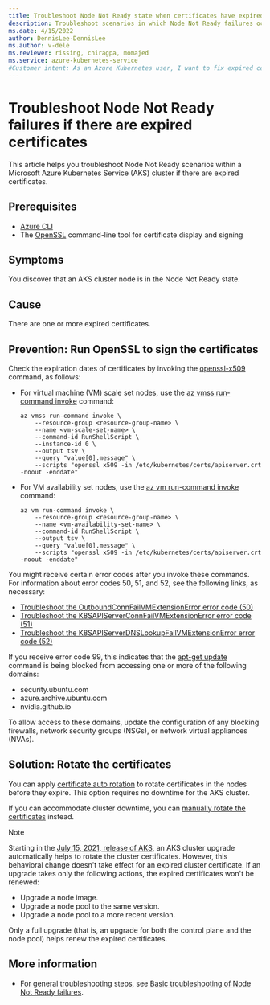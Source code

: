 ```yaml
---
title: Troubleshoot Node Not Ready state when certificates have expired
description: Troubleshoot scenarios in which Node Not Ready failures occur in an Azure Kubernetes Service (AKS) cluster node if there are expired certificates.
ms.date: 4/15/2022
author: DennisLee-DennisLee
ms.author: v-dele
ms.reviewer: rissing, chiragpa, momajed
ms.service: azure-kubernetes-service
#Customer intent: As an Azure Kubernetes user, I want to fix expired certificates so that they don't cause Node Not Ready failures within an Azure Kubernetes Service (AKS) cluster.
---
```

# Troubleshoot Node Not Ready failures if there are expired certificates

This article helps you troubleshoot Node Not Ready scenarios within a Microsoft Azure Kubernetes Service (AKS) cluster if there are expired certificates.

## Prerequisites

- [Azure CLI](/cli/azure/install-azure-cli)
- The [OpenSSL](https://www.openssl.org/source/) command-line tool for certificate display and signing

## Symptoms

You discover that an AKS cluster node is in the Node Not Ready state.

## Cause

There are one or more expired certificates.

## Prevention: Run OpenSSL to sign the certificates

Check the expiration dates of certificates by invoking the [openssl-x509](https://www.openssl.org/docs/man3.0/man1/openssl-x509.html) command, as follows:

- For virtual machine (VM) scale set nodes, use the [az vmss run-command invoke](/cli/azure/vmss/run-command#az-vmss-run-command-invoke) command:

  ```azurecli
  az vmss run-command invoke \
      --resource-group <resource-group-name> \
      --name <vm-scale-set-name> \
      --command-id RunShellScript \
      --instance-id 0 \
      --output tsv \
      --query "value[0].message" \
      --scripts "openssl x509 -in /etc/kubernetes/certs/apiserver.crt -noout -enddate"
  ```

- For VM availability set nodes, use the [az vm run-command invoke](/cli/azure/vm/run-command#az-vm-run-command-invoke) command:

  ```azurecli
  az vm run-command invoke \
      --resource-group <resource-group-name> \
      --name <vm-availability-set-name> \
      --command-id RunShellScript \
      --output tsv \
      --query "value[0].message" \
      --scripts "openssl x509 -in /etc/kubernetes/certs/apiserver.crt -noout -enddate"
  ```

You might receive certain error codes after you invoke these commands. For information about error codes 50, 51, and 52, see the following links, as necessary:

- [Troubleshoot the OutboundConnFailVMExtensionError error code (50)](error-code-outboundconnfailvmextensionerror.md)
- [Troubleshoot the K8SAPIServerConnFailVMExtensionError error code (51)](error-code-k8sapiserverconnfailvmextensionerror.md)
- [Troubleshoot the K8SAPIServerDNSLookupFailVMExtensionError error code (52)](error-code-k8sapiserverdnslookupfailvmextensionerror.md)

If you receive error code 99, this indicates that the [apt-get update](https://linux.die.net/man/8/apt-get) command is being blocked from accessing one or more of the following domains:

- security.ubuntu.com
- azure.archive.ubuntu.com
- nvidia.github.io

To allow access to these domains, update the configuration of any blocking firewalls, network security groups (NSGs), or network virtual appliances (NVAs).

## Solution: Rotate the certificates

You can apply [certificate auto rotation](/azure/aks/certificate-rotation#certificate-auto-rotation) to rotate certificates in the nodes before they expire. This option requires no downtime for the AKS cluster.

If you can accommodate cluster downtime, you can [manually rotate the certificates](/azure/aks/certificate-rotation#rotate-your-cluster-certificates) instead.

> [!NOTE]
> Starting in the [July 15, 2021, release of AKS](https://github.com/Azure/AKS/releases/tag/2021-07-15), an AKS cluster upgrade automatically helps to rotate the cluster certificates. However, this behavioral change doesn't take effect for an expired cluster certificate. If an upgrade takes only the following actions, the expired certificates won't be renewed:
>
> - Upgrade a node image.
> - Upgrade a node pool to the same version.
> - Upgrade a node pool to a more recent version.
>
> Only a full upgrade (that is, an upgrade for both the control plane and the node pool) helps renew the expired certificates.

## More information

- For general troubleshooting steps, see [Basic troubleshooting of Node Not Ready failures](node-not-ready-basic-troubleshooting.md).
